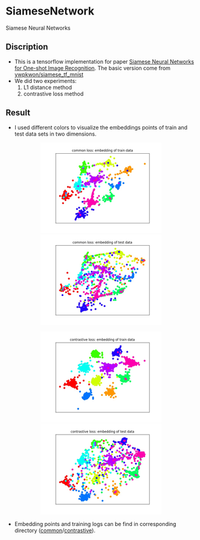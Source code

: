 # SiameseNetwork
Siamese Neural Networks

## Discription
- This is a tensorflow implementation for paper [Siamese Neural Networks for One-shot Image Recognition](https://www.cs.cmu.edu/~rsalakhu/papers/oneshot1.pdf). The basic version come from [ywpkwon/siamese_tf_mnist](https://github.com/ywpkwon/siamese_tf_mnist)
- We did two experiments:
	1. L1 distance method
	2. contrastive loss method

## Result
- I used different colors to visualize the embeddings points of train and test data sets in two dimensions.

<p align="center"> <img src="./common/siamese_mnist_train.jpg" width="320", height="240"> <img src="./common/siamese_mnist_test.jpg" width="320", height="240"> </p>
<p align="center"> <img src="./contrastive/siamese_mnist_train.jpg" width="320", height="240"> <img src="./contrastive/siamese_mnist_test.jpg" width="320", height="240"> </p>

- Embedding points and training logs can be find in corresponding directory ([common](./common)/[contrastive](./contrastive)).
